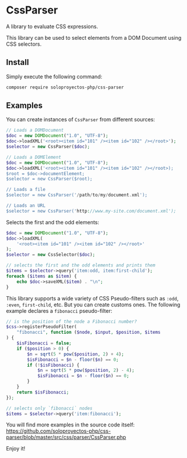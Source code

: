 # CssParser

A library to evaluate CSS expressions.

This library can be used to select elements from a DOM Document using CSS selectors.

## Install

Simply execute the following command:
```bash
composer require soloproyectos-php/css-parser
```

## Examples

You can create instances of `CssParser` from different sources:
```php
// Loads a DOMDocument
$doc = new DOMDocument("1.0", "UTF-8");
$doc->loadXML('<root><item id="101" /><item id="102" /></root>');
$selector = new CssParser($doc);

// Loads a DOMElement
$doc = new DOMDocument("1.0", "UTF-8");
$doc->loadXML('<root><item id="101" /><item id="102" /></root>);
$root = $doc->documentElement;
$selector = new CssParser($root);

// Loads a file
$selector = new CssParser('/path/to/my/document.xml');

// Loads an URL
$selector = new CssParser('http://www.my-site.com/document.xml');
```

Selects the first and the odd elements:
```php
$doc = new DOMDocument("1.0", "UTF-8");
$doc->loadXML(
    '<root><item id="101" /><item id="102" /></root>'
);
$selector = new CssSelector($doc);

// selects the first and the odd elements and prints them
$items = $selector->query('item:odd, item:first-child');
foreach ($items as $item) {
    echo $doc->saveXML($item) . "\n";
}
```

This library supports a wide variety of CSS Pseudo-filters such as `:odd`, `:even`, `first-child`, etc. But you can create customs ones. The following example declares a `fibonacci` pseudo-filter:
```php
// is the position of the node a Fibonacci number?
$css->registerPseudoFilter(
    "fibonacci", function ($node, $input, $position, $items
) {
    $isFibonacci = false;
    if ($position > 0) {
        $n = sqrt(5 * pow($position, 2) + 4);
        $isFibonacci = $n - floor($n) == 0;
        if (!$isFibonacci) {
            $n = sqrt(5 * pow($position, 2) - 4);
            $isFibonacci = $n - floor($n) == 0;
        }
    }
    return $isFibonacci;
});

// selects only `fibonacci` nodes
$items = $selector->query('item:fibonacci');
```

You will find more examples in the source code itself:  
https://github.com/soloproyectos-php/css-parser/blob/master/src/css/parser/CssParser.php

Enjoy it!
